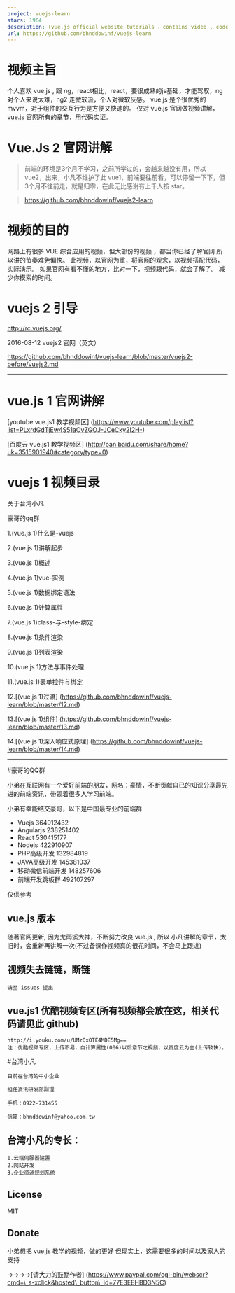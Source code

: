 ```yaml
---
project: vuejs-learn
stars: 1964
description: (vue.js official website tutorials ，contains video , codes, baudi yun, youtube) 网路上有很多 VUE 综合应用的视频，但大部份的视频 ，都当你已经了解官网 所以讲的节奏难免偏快。 此视频(都是上代码)，以官网为重，将官网的观念，以视频搭配代码，实际演示。 如果官网有看不懂的地方，比对一下，视频跟代码，就会了解了。 减少你摸索的时间。(註：mvvm 的框架，不管是 ng , react, vue, avalonjs, 都是好的框架，而有经验的前端，至少都会两套以上的 mvvm。)
url: https://github.com/bhnddowinf/vuejs-learn
---
```


视频主旨
====

个人喜欢 vue.js , 跟 ng，react相比，react，要很成熟的js基础，才能驾馭，ng 对个人来说太难，ng2 走微软派，个人对微软反感。 vue.js 是个很优秀的 mvvm，对于组件的交互行为是方便又快速的。 仅对 vue.js 官网做视频讲解，vue.js 官网所有的章节，用代码实证。

Vue.Js 2 官网讲解
=============

> 前端的环境是3个月不学习，之前所学过的，会越来越没有用，所以 vue2，出来，小凡不维护了此 vue1，前端要往前看，可以停留一下下，但3个月不往前走，就是归零，在此无比感谢有上千人按 star。

> https://github.com/bhnddowinf/vuejs2-learn

视频的目的
=====

网路上有很多 VUE 综合应用的视频，但大部份的视频 ，都当你已经了解官网 所以讲的节奏难免偏快。 此视频，以官网为重，将官网的观念，以视频搭配代码，实际演示。 如果官网有看不懂的地方，比对一下，视频跟代码，就会了解了。 减少你摸索的时间。

vuejs 2 引导
==========

http://rc.vuejs.org/

2016-08-12 vuejs2 官网（英文）

https://github.com/bhnddowinf/vuejs-learn/blob/master/vuejs2-before/vuejs2.md

* * *

vue.js 1 官网讲解
=============

\[youtube vue.js1 教学视频区\] (https://www.youtube.com/playlist?list=PLxrdGdTjEw4S51aOvZGOJ-JCeCky2I2H-)

\[百度云 vue.js1 教学视频区\] (http://pan.baidu.com/share/home?uk=3515901940#category/type=0)

vuejs 1 视频目录
============

关于台湾小凡

豪哥的qq群

1.(vue.js 1)什么是-vuejs

2.(vue.js 1)讲解起步

3.(vue.js 1)概述

4.(vue.js 1)vue-实例

5.(vue.js 1)数据绑定语法

6.(vue.js 1)计算属性

7.(vue.js 1)class-与-style-绑定

8.(vue.js 1)条件渲染

9.(vue.js 1)列表渲染

10.(vue.js 1)方法与事件处理

11.(vue.js 1)表单控件与绑定

12.\[(vue.js 1)过渡\] (https://github.com/bhnddowinf/vuejs-learn/blob/master/12.md)

13.\[(vue.js 1)组件\] (https://github.com/bhnddowinf/vuejs-learn/blob/master/13.md)

14.\[(vue.js 1)深入响应式原理\] (https://github.com/bhnddowinf/vuejs-learn/blob/master/14.md)

* * *

#豪哥的QQ群

小弟在互联网有一个爱好前端的朋友，网名：豪情，不断贡献自已的知识分享最先进的前端资讯，带领着很多人学习前端。

小弟有幸能结交豪哥，以下是中国最专业的前端群

-   Vuejs 364912432
-   Angularjs 238251402
-   React 530415177
-   Nodejs 422910907
-   PHP高级开发 132984819
-   JAVA高级开发 145381037
-   移动微信前端开发 148257606
-   前端开发跳板群 492107297

仅供参考

vue.js 版本
---------

随著官网更新, 因为尤雨溪大神，不断努力改良 vue.js , 所以 小凡讲解的章节，太旧时，会重新再讲解一次(不过备课作视频真的很花时间，不会马上跟进)

视频失去链链，断链
---------

```
请至 issues 提出
```

vue.js1 优酷视频专区(所有视频都会放在这，相关代码请见此 github)
----------------------------------------

```
http://i.youku.com/u/UMzQxOTE4MDE5Mg==
注：优酷视频专区，上传不易，自计算属性(006)以后章节之视频，以百度云为主(上传较快)。
```

#台湾小凡

```
目前在台湾的中小企业

担任资讯研发部副理

手机：0922-731455

信箱：bhnddowinf@yahoo.com.tw
```

台湾小凡的专长：
--------

```
1.云端伺服器建置
2.网站开发
3.企业资源规划系统
```

License
-------

MIT

Donate
------

小弟想把 vue.js 教学的视频，做的更好 但现实上，这需要很多的时间以及家人的支持

→→→→\[请大力的鼓励作者\] (https://www.paypal.com/cgi-bin/webscr?cmd=\_s-xclick&hosted\_button\_id=77E3EEHBD3N5C)
